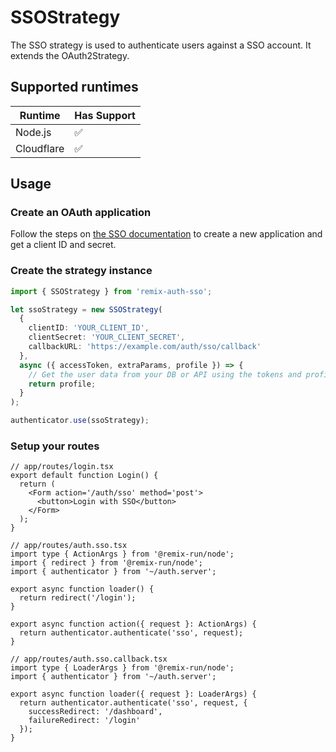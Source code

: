 # SSOStrategy

The SSO strategy is used to authenticate users against a SSO account. It extends the OAuth2Strategy.

## Supported runtimes

| Runtime    | Has Support |
| ---------- | ----------- |
| Node.js    | ✅          |
| Cloudflare | ✅          |

## Usage

### Create an OAuth application

Follow the steps on [the SSO documentation](https://github.com/willin/sso) to create a new application and get a client ID and secret.

### Create the strategy instance

```ts
import { SSOStrategy } from 'remix-auth-sso';

let ssoStrategy = new SSOStrategy(
  {
    clientID: 'YOUR_CLIENT_ID',
    clientSecret: 'YOUR_CLIENT_SECRET',
    callbackURL: 'https://example.com/auth/sso/callback'
  },
  async ({ accessToken, extraParams, profile }) => {
    // Get the user data from your DB or API using the tokens and profile
    return profile;
  }
);

authenticator.use(ssoStrategy);
```

### Setup your routes

```tsx
// app/routes/login.tsx
export default function Login() {
  return (
    <Form action='/auth/sso' method='post'>
      <button>Login with SSO</button>
    </Form>
  );
}
```

```tsx
// app/routes/auth.sso.tsx
import type { ActionArgs } from '@remix-run/node';
import { redirect } from '@remix-run/node';
import { authenticator } from '~/auth.server';

export async function loader() {
  return redirect('/login');
}

export async function action({ request }: ActionArgs) {
  return authenticator.authenticate('sso', request);
}
```

```tsx
// app/routes/auth.sso.callback.tsx
import type { LoaderArgs } from '@remix-run/node';
import { authenticator } from '~/auth.server';

export async function loader({ request }: LoaderArgs) {
  return authenticator.authenticate('sso', request, {
    successRedirect: '/dashboard',
    failureRedirect: '/login'
  });
}
```
